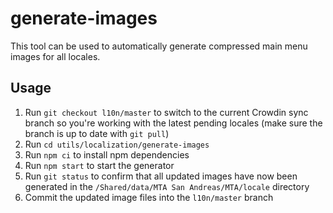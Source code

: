 # generate-images

This tool can be used to automatically generate compressed main menu images for all locales.

## Usage

1. Run `git checkout l10n/master` to switch to the current Crowdin sync branch so you're working with the latest pending locales (make sure the branch is up to date with `git pull`)
2. Run `cd utils/localization/generate-images`
3. Run `npm ci` to install npm dependencies
4. Run `npm start` to start the generator
5. Run `git status` to confirm that all updated images have now been generated in the `/Shared/data/MTA San Andreas/MTA/locale` directory
6. Commit the updated image files into the `l10n/master` branch
